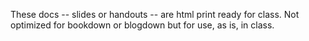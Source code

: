 These docs -- slides or handouts -- are html print ready for class. Not optimized for bookdown or blogdown but for use, as is, in class.
